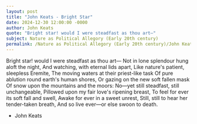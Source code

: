 ```yaml
---
layout: post
title: "John Keats - Bright Star"
date: 2024-12-30 12:00:00 -0000
author: John Keats
quote: "Bright star! would I were steadfast as thou art—"
subject: Nature as Political Allegory (Early 20th century)
permalink: /Nature as Political Allegory (Early 20th century)/John Keats/John Keats - Bright Star
---
```


Bright star! would I were steadfast as thou art—
Not in lone splendour hung aloft the night,
And watching, with eternal lids apart,
Like nature's patient, sleepless Eremite,
The moving waters at their priest-like task
Of pure ablution round earth's human shores,
Or gazing on the new soft fallen mask
Of snow upon the mountains and the moors:
No—yet still steadfast, still unchangeable,
Pillowed upon my fair love's ripening breast,
To feel for ever its soft fall and swell,
Awake for ever in a sweet unrest,
Still, still to hear her tender-taken breath,
And so live ever—or else swoon to death.

- John Keats
